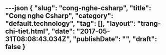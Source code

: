 ---json
{
    "slug": "cong-nghe-csharp",
    "title": "Cong nghe Csharp",
    "category": "default.technology",
    "tag": [],
    "layout": "trang-chi-tiet.html",
    "date": "2017-05-31T08:08:43.034Z",
    "publishDate": "",
    "draft": false
}
---
